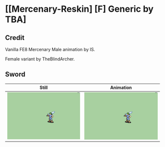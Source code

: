 # [\[Mercenary-Reskin\] \[F\] Generic by TBA]

## Credit

Vanilla FE8 Mercenary Male animation by IS.

Female variant by TheBlindArcher.

## Sword

| Still | Animation |
| :---: | :-------: |
| ![Sword still](./Sword_000.png) | ![Sword animation](./Sword.gif) |
